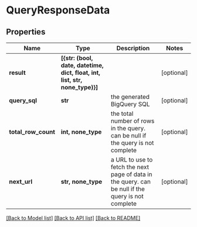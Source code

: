 # QueryResponseData


## Properties
Name | Type | Description | Notes
------------ | ------------- | ------------- | -------------
**result** | **[{str: (bool, date, datetime, dict, float, int, list, str, none_type)}]** |  | [optional] 
**query_sql** | **str** | the generated BigQuery SQL | [optional] 
**total_row_count** | **int, none_type** | the total number of rows in the query. can be null if the query is not complete | [optional] 
**next_url** | **str, none_type** | a URL to use to fetch the next page of data in the query. can be null if the query is not complete | [optional] 

[[Back to Model list]](../README.md#documentation-for-models) [[Back to API list]](../README.md#documentation-for-api-endpoints) [[Back to README]](../README.md)



